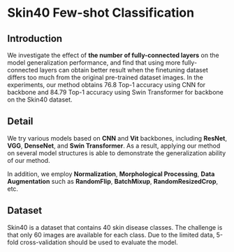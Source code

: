 # Skin40 Few-shot Classification

## Introduction

We investigate the effect of **the number of fully-connected layers** on the model generalization performance, and find that using more fully-connected layers can obtain better result when the finetuning dataset differs too much from the original pre-trained dataset images. In the experiments, our method obtains 76.8 Top-1 accuracy using CNN for backbone and 84.79 Top-1 accuracy using Swin Transformer for backbone on the Skin40 dataset.

## Detail

We try various models based on **CNN** and **Vit** backbones, including **ResNet**, **VGG**, **DenseNet**, and **Swin Transformer**. As a result, applying our
method on several model structures is able to demonstrate the generalization ability of our method.

In addition, we employ **Normalization**, **Morphological Processing**,  **Data Augmentation** such as **RandomFlip**, **BatchMixup**, **RandomResizedCrop**, etc.

## Dataset

Skin40 is a dataset that contains 40 skin disease classes. The challenge is that only 60 images are available for each class. Due to the limited data, 5-fold cross-validation should be used to evaluate the model.

